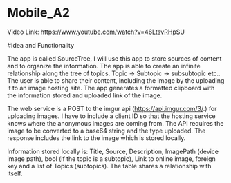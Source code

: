 # Mobile_A2
Video Link: https://www.youtube.com/watch?v=46LtsvRHpSU

#Idea and Functionality

The app is called SourceTree, I will use this app to store sources of content and to organize the information. The app is able to create an infinite relationship along the tree of topics. Topic -> Subtopic -> subsubtopic etc.. 
The user is able to share their content, including the image by the uploading it to an image hosting site. The app generates a formatted clipboard with the information stored and uploaded link of the image. 


The web service is a POST to the imgur api (https://api.imgur.com/3/.) for uploading images. I have to include a client ID so that the hosting service knows where the anonymous images are coming from. The API requires the image to be converted to a base64 string and the type uploaded. The response includes the link to the image which is stored locally.

Information stored locally is: Title, Source, Description, ImagePath (device image path), bool (if the topic is a subtopic), Link to online image, foreign key and a list of Topics (subtopics). The table shares a relationship with itself.  
